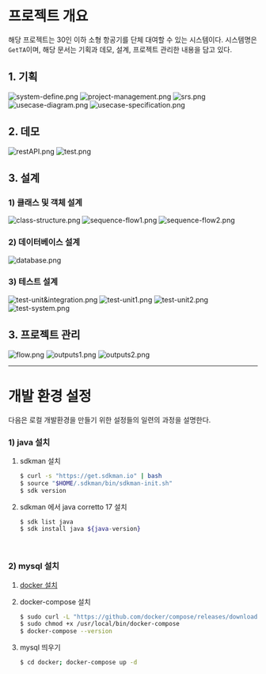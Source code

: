 # 프로젝트 개요
해당 프로젝트는 30인 이하 소형 항공기를 단체 대여할 수 있는 시스템이다. 
시스템명은 `GetTA`이며, 해당 문서는 기획과 데모, 설계, 프로젝트 관리한 내용을 담고 있다.

## 1. 기획

![system-define.png](docs/plan/system-define.png)
![project-management.png](docs/plan/project-management.png)
![srs.png](docs/plan/srs.png)
![usecase-diagram.png](docs/plan/usecase-diagram.png)
![usecase-specification.png](docs/plan/usecase-specification.png)

## 2. 데모

![restAPI.png](docs/demo/restAPI.png)
![test.png](docs/demo/test.png)

## 3. 설계
### 1) 클래스 및 객체 설계
![class-structure.png](docs/architecture/class-structure.png)
![sequence-flow1.png](docs/architecture/sequence-flow1.png)
![sequence-flow2.png](docs/architecture/sequence-flow2.png)
### 2) 데이터베이스 설계
![database.png](docs/architecture/database.png)
### 3) 테스트 설계
![test-unit&integration.png](docs/architecture/test-unit&integration.png)
![test-unit1.png](docs/architecture/test-unit1.png)
![test-unit2.png](docs/architecture/test-unit2.png)
![test-system.png](docs/architecture/test-system.png)

## 3. 프로젝트 관리

![flow.png](docs/management/flow.png)
![outputs1.png](docs/management/outputs1.png)
![outputs2.png](docs/management/outputs2.png)

---
# 개발 환경 설정
다음은 로컬 개발환경을 만들기 위한 설정들의 일련의 과정을 설명한다.
### 1) java 설치
1. sdkman 설치
   ```bash
   $ curl -s "https://get.sdkman.io" | bash
   $ source "$HOME/.sdkman/bin/sdkman-init.sh"
   $ sdk version
   ```
2. sdkman 에서 java corretto 17 설치
    ```bash
    $ sdk list java
    $ sdk install java ${java-version}
    ```
<br>

### 2) mysql 설치
1. [docker 설치](https://docs.docker.com/engine/install/)

2. docker-compose 설치
      ```bash
      $ sudo curl -L "https://github.com/docker/compose/releases/download/1.29.2/docker-compose-$(uname -s)-$(uname -m)" -o /usr/local/bin/docker-compose
      $ sudo chmod +x /usr/local/bin/docker-compose
      $ docker-compose --version
      ```
3. mysql 띄우기
    ```bash
    $ cd docker; docker-compose up -d
    ```